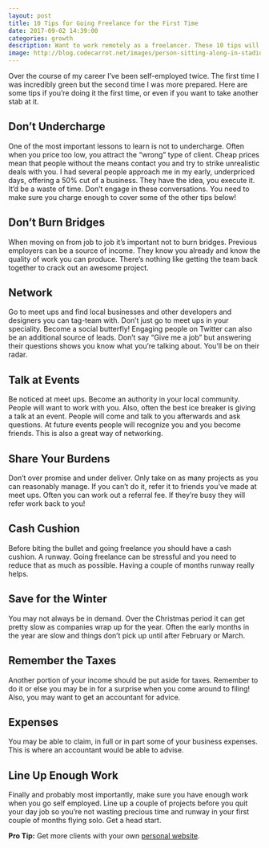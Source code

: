 ```yaml
---
layout: post
title: 10 Tips for Going Freelance for the First Time
date: 2017-09-02 14:39:00
categories: growth
description: Want to work remotely as a freelancer. These 10 tips will help you to boost up your confident for going freelancer for the first time.
image: http://blog.codecarrot.net/images/person-sitting-along-in-stadium-working-on-laptop.jpg
---
```


Over the course of my career I’ve been self-employed twice. The first time I was incredibly green but the second time I was more prepared. Here are some tips if you’re doing it the first time, or even if you want to take another stab at it.

## Don’t Undercharge

One of the most important lessons to learn is not to undercharge. Often when you price too low, you attract the “wrong” type of client. Cheap prices mean that people without the means contact you and try to strike unrealistic deals with you. I had several people approach me in my early, underpriced days, offering a 50% cut of a business. They have the idea, you execute it. It’d be a waste of time. Don’t engage in these conversations. You need to make sure you charge enough to cover some of the other tips below!

## Don’t Burn Bridges

When moving on from job to job it’s important not to burn bridges. Previous employers can be a source of income. They know you already and know the quality of work you can produce. There’s nothing like getting the team back together to crack out an awesome project.

## Network

Go to meet ups and find local businesses and other developers and designers you can tag-team with. Don’t just go to meet ups in your speciality. Become a social butterfly! Engaging people on Twitter can also be an additional source of leads. Don’t say “Give me a job” but answering their questions shows you know what you’re talking about. You’ll be on their radar.

## Talk at Events

Be noticed at meet ups. Become an authority in your local community. People will want to work with you. Also, often the best ice breaker is giving a talk at an event. People will come and talk to you afterwards and ask questions. At future events people will recognize you and you become friends. This is also a great way of networking.

## Share Your Burdens

Don’t over promise and under deliver. Only take on as many projects as you can reasonably manage. If you can’t do it, refer it to friends you’ve made at meet ups. Often you can work out a referral fee. If they’re busy they will refer work back to you!

## Cash Cushion

Before biting the bullet and going freelance you should have a cash cushion. A runway. Going freelance can be stressful and you need to reduce that as much as possible. Having a couple of months runway really helps.

## Save for the Winter

You may not always be in demand. Over the Christmas period it can get pretty slow as companies wrap up for the year. Often the early months in the year are slow and things don’t pick up until after February or March.

## Remember the Taxes

Another portion of your income should be put aside for taxes. Remember to do it or else you may be in for a surprise when you come around to filing! Also, you may want to get an accountant for advice.

## Expenses

You may be able to claim, in full or in part some of your business expenses. This is where an accountant would be able to advise.

## Line Up Enough Work

Finally and probably most importantly, make sure you have enough work when you go self employed. Line up a couple of projects before you quit your day job so you’re not wasting precious time and runway in your first couple of months flying solo. Get a head start.

**Pro Tip:** Get more clients with your own [personal website](http://codecarrot.net/).
